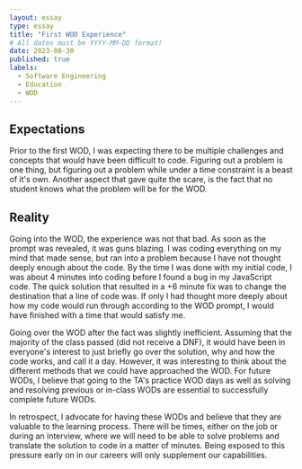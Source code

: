 ```yaml
---
layout: essay
type: essay
title: "First WOD Experience"
# All dates must be YYYY-MM-DD format!
date: 2023-08-30
published: true
labels:
  - Software Engineering
  - Education
  - WOD
---
```



## Expectations
Prior to the first WOD, I was expecting there to be multiple challenges and concepts that would have been difficult to code. Figuring out a problem is one thing, but figuring out a problem while under a time constraint is a beast of it's own. Another aspect that gave quite the scare, is the fact that no student knows what the problem will be for the WOD.

## Reality
Going into the WOD, the experience was not that bad. As soon as the prompt was revealed, it was guns blazing. I was coding everything on my mind that made sense, but ran into a problem because I have not thought deeply enough about the code. By the time I was done with my initial code, I was about 4 minutes into coding before I found a bug in my JavaScript code. The quick solution that resulted in a +6 minute fix was to change the destination that a line of code was. If only I had thought more deeply about how my code would run through according to the WOD prompt, I would have finished with a time that would satisfy me. 

Going over the WOD after the fact was slightly inefficient. Assuming that the majority of the class passed (did not receive a DNF), it would have been in everyone's interest to just briefly go over the solution, why and how the code works, and call it a day. However, it was interesting to think about the different methods that we could have approached the WOD. For future WODs, I believe that going to the TA's practice WOD days as well as solving and resolving previous or in-class WODs are essential to successfully complete future WODs.

In retrospect, I advocate for having these WODs and believe that they are valuable to the learning process. There will be times, either on the job or during an interview, where we will need to be able to solve problems and translate the solution to code in a matter of minutes. Being exposed to this pressure early on in our careers will only supplement our capabilities.
